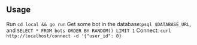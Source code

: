 ## Usage

Run `cd local && go run`
Get some bot in the database:`psql $DATABASE_URL`, and `SELECT * FROM bots ORDER BY RANDOM() LIMIT 1`
Connect: `curl http://localhost/connect -d '{"user_id": 0}`
